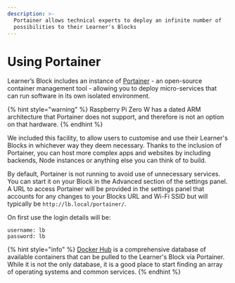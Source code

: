 ```yaml
---
description: >-
  Portainer allows technical experts to deploy an infinite number of
  possibilities to their Learner's Blocks
---
```


# Using Portainer

Learner’s Block includes an instance of [Portainer](https://www.portainer.io) - an open-source container management tool - allowing you to deploy micro-services that can run software in its own isolated environment.

{% hint style="warning" %}
Raspberry Pi Zero W has a dated ARM architecture that Portainer does not support, and therefore is not an option on that hardware.
{% endhint %}

We included this facility, to allow users to customise and use their Learner's Blocks in whichever way they deem necessary. Thanks to the inclusion of Portainer, you can host more complex apps and websites by including backends, Node instances or anything else you can think of to build.

By default, Portainer is not running to avoid use of unnecessary services. You can start it on your Block in the Advanced section of the settings panel. A URL to access Portainer will be provided in the settings panel that accounts for any changes to your Blocks URL and Wi-Fi SSID but will typically be `http://lb.local/portainer/`.

On first use the login details will be:

```text
username: lb
password: lb
```

{% hint style="info" %}
[Docker Hub](https://hub.docker.com) is a comprehensive database of available containers that can be pulled to the Learner's Block via Portainer. While it is not the only database, it is a good place to start finding an array of operating systems and common services.
{% endhint %}

